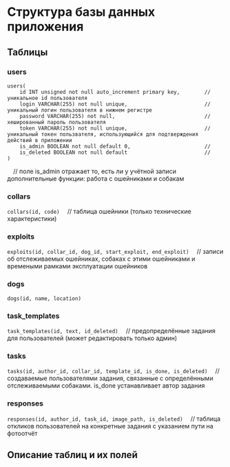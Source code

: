 # Структура базы данных приложения

## Таблицы

### users

```
users(
    id INT unsigned not null auto_increment primary key,        // уникальное id пользователя
    login VARCHAR(255) not null unique,                         // уникальный логин пользователя в нижнем регистре
    password VARCHAR(255) not null,                             // хешированный пароль пользователя
    token VARCHAR(255) not null unique,                         // уникальный токен пользвателя, использующийся для подтверждения действий в приложении
    is_admin BOOLEAN not null default 0,                        // 
    is_deleted BOOLEAN not null default                         //
)
```
&emsp;// поле is_admin отражает то, есть ли у учётной записи дополнительные функции: работа с ошейниками и собакам

### collars

`collars(id, code)` &emsp;// таблица ошейники (только технические характеристики)

### exploits

`exploits(id, collar_id, dog_id, start_exploit, end_exploit)` &emsp;// записи об отслеживаемых ошейниках, собаках с этими ошейниками и времеными рамками эксплуатации ошейников

### dogs

`dogs(id, name, location)`

### task_templates

`task_templates(id, text, id_deleted)` &emsp;// предопределённые задания для пользователей (может редактировать только админ)

### tasks

`tasks(id, author_id, collar_id, template_id, is_done, is_deleted)` &emsp;// создаваемые пользователями задания, связанные с определёнными отслеживаемыми собаками. is_done устанавливает автор задания

### responses

`responses(id, author_id, task_id, image_path, is_deleted)`  &emsp;// таблица откликов пользователей на конкретные задания с указанием пути на фотоотчёт

## Описание таблиц и их полей
